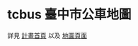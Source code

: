 tcbus 臺中市公車地圖
=====

詳見 [計畫首頁](https://g0v.github.io/tcbus/)
以及 [地圖頁面](https://g0v.github.io/tcbus/tcbus.html)
